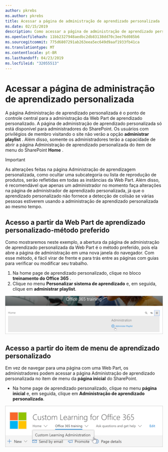 ```yaml
---
author: pkrebs
ms.author: pkrebs
title: Acessar a página de administração de aprendizado personalizada
ms.date: 02/15/2019
description: Como acessar a página de administração de aprendizado personalizada na Web Part ou no menu
ms.openlocfilehash: 11bb2327948aedbc2db83138dd70c3ee76d085b6
ms.sourcegitcommit: 775d6807291ab263eea5ec649d9aaf1933fb41ca
ms.translationtype: MT
ms.contentlocale: pt-BR
ms.lasthandoff: 04/23/2019
ms.locfileid: "32055513"
---
```

# <a name="access-the-custom-learning-administration-page"></a>Acessar a página de administração de aprendizado personalizada

A página Administração de aprendizado personalizada é o ponto de controle central para a administração da Web Part de aprendizado personalizado. A página de administração de aprendizado personalizada só está disponível para administradores do SharePoint. Os usuários com privilégios de membro visitando o site não verão a opção **administrar playlist** . Além disso, somente os administradores terão a capacidade de abrir a página Administração de aprendizado personalizada do item de menu do SharePoint **Home** .  

> [!IMPORTANT]
> As alterações feitas na página Administração de aprendizagem personalizada, como ocultar uma subcategoria ou lista de reprodução de produtos, serão refletidas em todas as instâncias da Web Part. Além disso, é recomendável que apenas um administrador no momento faça alterações na página de administrador de aprendizado personalizada, já que o aprendizado personalizado não fornece a detecção de colisão se várias pessoas estiverem usando a administração de aprendizado personalizada ao mesmo tempo.  

## <a name="access-from-the-custom-learning-web-part---preferred-method"></a>Acesso a partir da Web Part de aprendizado personalizado-método preferido
Como mostraremos neste exemplo, a abertura da página de administração de aprendizado personalizada da Web Part é o método preferido, pois ela abre a página de administração em uma nova janela do navegador. Com esse método, é fácil virar de frente e para trás entre as páginas com guias para verificar ou modificar seu trabalho.  

1. Na home page de aprendizado personalizado, clique no bloco **treinamento do Office 365** .
2. Clique no menu **Personalizar sistema de aprendizado** e, em seguida, clique em **administrar playlist**. 

![CG-adminaccbtn. png](media/cg-adminaccbtn.png)

## <a name="access-from-the-custom-learning-menu-item"></a>Acesso a partir do item de menu de aprendizado personalizado
Em vez de navegar para uma página com uma Web Part, os administradores podem acessar a página Administração de aprendizado personalizada no item de menu da **página inicial** do SharePoint. 

- Na home page de aprendizado personalizado, clique no menu **página inicial** e, em seguida, clique em **Administração de aprendizado personalizada**.

![CG-adminaccmenu. png](media/cg-adminaccmenu.png)